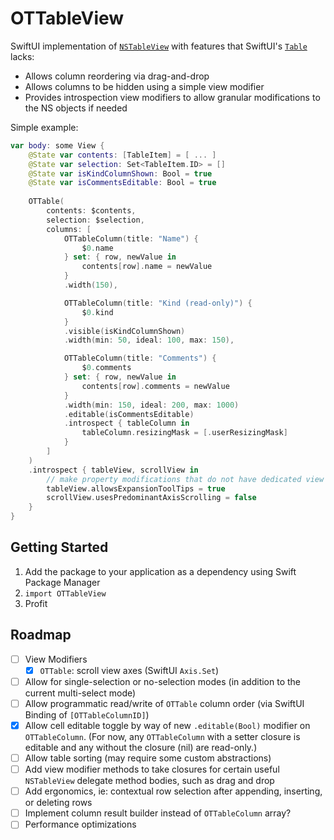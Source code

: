 # OTTableView

SwiftUI implementation of [`NSTableView`](https://developer.apple.com/documentation/appkit/nstableview) with features that SwiftUI's [`Table`](https://developer.apple.com/documentation/swiftui/table) lacks:

- Allows column reordering via drag-and-drop
- Allows columns to be hidden using a simple view modifier
- Provides introspection view modifiers to allow granular modifications to the NS objects if needed

Simple example:

```swift
var body: some View {
    @State var contents: [TableItem] = [ ... ]
    @State var selection: Set<TableItem.ID> = []
    @State var isKindColumnShown: Bool = true
    @State var isCommentsEditable: Bool = true
    
    OTTable(
        contents: $contents,
        selection: $selection,
        columns: [
            OTTableColumn(title: "Name") {
                $0.name
	        } set: { row, newValue in
                contents[row].name = newValue
            }
            .width(150),

            OTTableColumn(title: "Kind (read-only)") { 
                $0.kind
            }
            .visible(isKindColumnShown)
            .width(min: 50, ideal: 100, max: 150),

            OTTableColumn(title: "Comments") { 
                $0.comments
            } set: { row, newValue in
                contents[row].comments = newValue
            }
            .width(min: 150, ideal: 200, max: 1000)
            .editable(isCommentsEditable)
            .introspect { tableColumn in
                tableColumn.resizingMask = [.userResizingMask]
            }
        ]
    )
    .introspect { tableView, scrollView in
        // make property modifications that do not have dedicated view modifiers
        tableView.allowsExpansionToolTips = true
        scrollView.usesPredominantAxisScrolling = false
    }
}
```

## Getting Started

1. Add the package to your application as a dependency using Swift Package Manager
2. `import OTTableView`
3. Profit

## Roadmap

- [ ] View Modifiers
  - [x] `OTTable`: scroll view axes (SwiftUI `Axis.Set`)
- [ ] Allow for single-selection or no-selection modes (in addition to the current multi-select mode)
- [ ] Allow programmatic read/write of `OTTable` column order (via SwiftUI Binding of `[OTTableColumnID]`)
- [x] Allow cell editable toggle by way of new `.editable(Bool)` modifier on `OTTableColumn`. (For now, any `OTTableColumn` with a setter closure is editable and any without the closure (nil) are read-only.)
- [ ] Allow table sorting (may require some custom abstractions)
- [ ] Add view modifier methods to take closures for certain useful `NSTableView` delegate method bodies, such as drag and drop
- [ ] Add ergonomics, ie: contextual row selection after appending, inserting, or deleting rows
- [ ] Implement column result builder instead of `OTTableColumn` array?
- [ ] Performance optimizations
